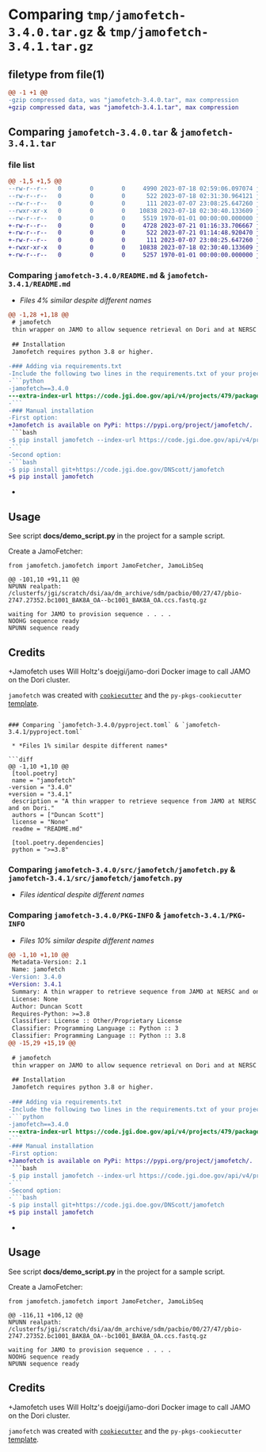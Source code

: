 # Comparing `tmp/jamofetch-3.4.0.tar.gz` & `tmp/jamofetch-3.4.1.tar.gz`

## filetype from file(1)

```diff
@@ -1 +1 @@
-gzip compressed data, was "jamofetch-3.4.0.tar", max compression
+gzip compressed data, was "jamofetch-3.4.1.tar", max compression
```

## Comparing `jamofetch-3.4.0.tar` & `jamofetch-3.4.1.tar`

### file list

```diff
@@ -1,5 +1,5 @@
--rw-r--r--   0        0        0     4990 2023-07-18 02:59:06.097074 jamofetch-3.4.0/README.md
--rw-r--r--   0        0        0      522 2023-07-18 02:31:30.964121 jamofetch-3.4.0/pyproject.toml
--rw-r--r--   0        0        0      111 2023-07-07 23:08:25.647260 jamofetch-3.4.0/src/jamofetch/__init__.py
--rwxr-xr-x   0        0        0    10838 2023-07-18 02:30:40.133609 jamofetch-3.4.0/src/jamofetch/jamofetch.py
--rw-r--r--   0        0        0     5519 1970-01-01 00:00:00.000000 jamofetch-3.4.0/PKG-INFO
+-rw-r--r--   0        0        0     4728 2023-07-21 01:16:33.706667 jamofetch-3.4.1/README.md
+-rw-r--r--   0        0        0      522 2023-07-21 01:14:48.920470 jamofetch-3.4.1/pyproject.toml
+-rw-r--r--   0        0        0      111 2023-07-07 23:08:25.647260 jamofetch-3.4.1/src/jamofetch/__init__.py
+-rwxr-xr-x   0        0        0    10838 2023-07-18 02:30:40.133609 jamofetch-3.4.1/src/jamofetch/jamofetch.py
+-rw-r--r--   0        0        0     5257 1970-01-01 00:00:00.000000 jamofetch-3.4.1/PKG-INFO
```

### Comparing `jamofetch-3.4.0/README.md` & `jamofetch-3.4.1/README.md`

 * *Files 4% similar despite different names*

```diff
@@ -1,28 +1,18 @@
 # jamofetch
 thin wrapper on JAMO to allow sequence retrieval on Dori and at NERSC
 
 ## Installation
 Jamofetch requires python 3.8 or higher.
 
-### Adding via requirements.txt
-Include the following two lines in the requirements.txt of your project:
-```python
-jamofetch==3.4.0
---extra-index-url https://code.jgi.doe.gov/api/v4/projects/479/packages/pypi/simple
-```
-### Manual installation
-First option:
+Jamofetch is available on PyPi: https://pypi.org/project/jamofetch/.
 ```bash
-$ pip install jamofetch --index-url https://code.jgi.doe.gov/api/v4/projects/479/packages/pypi/simple
-```
-Second option:
-```bash
-$ pip install git+https://code.jgi.doe.gov/DNScott/jamofetch
+$ pip install jamofetch
 ```
+
 ## Usage
 See script **docs/demo_script.py** in the project for a sample script.
 
 Create a JamoFetcher:
 ```pthon
 from jamofetch.jamofetch import JamoFetcher, JamoLibSeq
 
@@ -101,10 +91,11 @@
 NPUNN realpath: /clusterfs/jgi/scratch/dsi/aa/dm_archive/sdm/pacbio/00/27/47/pbio-2747.27352.bc1001_BAK8A_OA--bc1001_BAK8A_OA.ccs.fastq.gz
 
 waiting for JAMO to provision sequence . . . .
 NOOHG sequence ready
 NPUNN sequence ready
 ```
 ## Credits
+Jamofetch uses Will Holtz's doejgi/jamo-dori Docker image to call JAMO on the Dori cluster.
 
 `jamofetch` was created with [`cookiecutter`](https://cookiecutter.readthedocs.io/en/latest/) and the `py-pkgs-cookiecutter` [template](https://github.com/py-pkgs/py-pkgs-cookiecutter).
```

### Comparing `jamofetch-3.4.0/pyproject.toml` & `jamofetch-3.4.1/pyproject.toml`

 * *Files 1% similar despite different names*

```diff
@@ -1,10 +1,10 @@
 [tool.poetry]
 name = "jamofetch"
-version = "3.4.0"
+version = "3.4.1"
 description = "A thin wrapper to retrieve sequence from JAMO at NERSC and on Dori."
 authors = ["Duncan Scott"]
 license = "None"
 readme = "README.md"
 
 [tool.poetry.dependencies]
 python = ">=3.8"
```

### Comparing `jamofetch-3.4.0/src/jamofetch/jamofetch.py` & `jamofetch-3.4.1/src/jamofetch/jamofetch.py`

 * *Files identical despite different names*

### Comparing `jamofetch-3.4.0/PKG-INFO` & `jamofetch-3.4.1/PKG-INFO`

 * *Files 10% similar despite different names*

```diff
@@ -1,10 +1,10 @@
 Metadata-Version: 2.1
 Name: jamofetch
-Version: 3.4.0
+Version: 3.4.1
 Summary: A thin wrapper to retrieve sequence from JAMO at NERSC and on Dori.
 License: None
 Author: Duncan Scott
 Requires-Python: >=3.8
 Classifier: License :: Other/Proprietary License
 Classifier: Programming Language :: Python :: 3
 Classifier: Programming Language :: Python :: 3.8
@@ -15,29 +15,19 @@
 
 # jamofetch
 thin wrapper on JAMO to allow sequence retrieval on Dori and at NERSC
 
 ## Installation
 Jamofetch requires python 3.8 or higher.
 
-### Adding via requirements.txt
-Include the following two lines in the requirements.txt of your project:
-```python
-jamofetch==3.4.0
---extra-index-url https://code.jgi.doe.gov/api/v4/projects/479/packages/pypi/simple
-```
-### Manual installation
-First option:
+Jamofetch is available on PyPi: https://pypi.org/project/jamofetch/.
 ```bash
-$ pip install jamofetch --index-url https://code.jgi.doe.gov/api/v4/projects/479/packages/pypi/simple
-```
-Second option:
-```bash
-$ pip install git+https://code.jgi.doe.gov/DNScott/jamofetch
+$ pip install jamofetch
 ```
+
 ## Usage
 See script **docs/demo_script.py** in the project for a sample script.
 
 Create a JamoFetcher:
 ```pthon
 from jamofetch.jamofetch import JamoFetcher, JamoLibSeq
 
@@ -116,11 +106,12 @@
 NPUNN realpath: /clusterfs/jgi/scratch/dsi/aa/dm_archive/sdm/pacbio/00/27/47/pbio-2747.27352.bc1001_BAK8A_OA--bc1001_BAK8A_OA.ccs.fastq.gz
 
 waiting for JAMO to provision sequence . . . .
 NOOHG sequence ready
 NPUNN sequence ready
 ```
 ## Credits
+Jamofetch uses Will Holtz's doejgi/jamo-dori Docker image to call JAMO on the Dori cluster.
 
 `jamofetch` was created with [`cookiecutter`](https://cookiecutter.readthedocs.io/en/latest/) and the `py-pkgs-cookiecutter` [template](https://github.com/py-pkgs/py-pkgs-cookiecutter).
```

